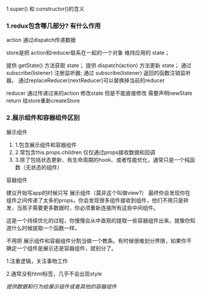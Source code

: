 1.super() 和 constructor()的含义

### 1.redux包含哪几部分? 有什么作用

action  通过dispatch传递数据

store是把 action和reducer联系在一起的一个对象 维持应用的 state；

提供 getState() 方法获取 state；
 提供 dispatch(action) 方法更新 state；
 通过 subscribe(listener) 注册监听器;
 通过 subscribe(listener) 返回的函数注销监听器。
 通过replaceReducer(nextReducer)可以替换掉当前的reducer

reducer  通过传递过来的action 修改state 但是不能直接修改 需要声明newState return 给store重新createStore

### 2.展示组件和容器组件区别

展示组件

1. 1.包含展示组件和容器组件  
2. 2.常包含this.props.children   仅仅通过props接收数据和回调
3. 3.除了包括状态更新、有生命周期的hook、或者性能优化，通常只是一个纯函数（无状态的组件） 

容器组件

建议开始写app的时候只写 展示组件（莫非这个叫做view?） 最终你会发现你在组件之间传递了太多的props，你会发现很多组件接收到组件，他们不用只是转发，当孩子需要更多数据时，你必须重新连接所有这些中间组件。

这是一个持续优化的过程，你慢慢会从中直观的提取一些容器组件出来。就像你知道什么时候提取一个函数一样。



不用把 展示组件和容器组件分割当做一个教条。有时候很难划分界限，如果你不确定一个组件是展示还是容器组件，就别分了。

1.注重逻辑，关注事物工作

2.通常没有html标签，几乎不会出现style

*提供数据和行为给展示组件或者其他的容器组件*